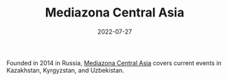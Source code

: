 ﻿---
title: "Mediazona Central Asia"
linkTitle: "Mediazona Central Asia"
contributor: ["Aizada Arystanbek"]
date: 2022-07-27
countries: ["Kazakhstan"]
category: ["Independent media"]
tags: ["media", "news", "Central Asian media"]
date_start: [2014]
date_end: []
data_type: ["news"] 
language: ["Russian"]
updated: 2023-05-26
description: 
  Mediazona Central Asia covers current events in Kazakhstan, Kyrgyzstan, and Uzbekistan.
---

Founded in 2014 in Russia, [Mediazona Central Asia](https://mediazona.ca/) covers current events in Kazakhstan, Kyrgyzstan, and Uzbekistan. 
